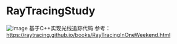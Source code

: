# RayTracingStudy

![image](https://github.com/lucking-git/RayTracingStudy/blob/master/finalscene.ppm)
基于C++实现光线追踪代码
参考：https://raytracing.github.io/books/RayTracingInOneWeekend.html

